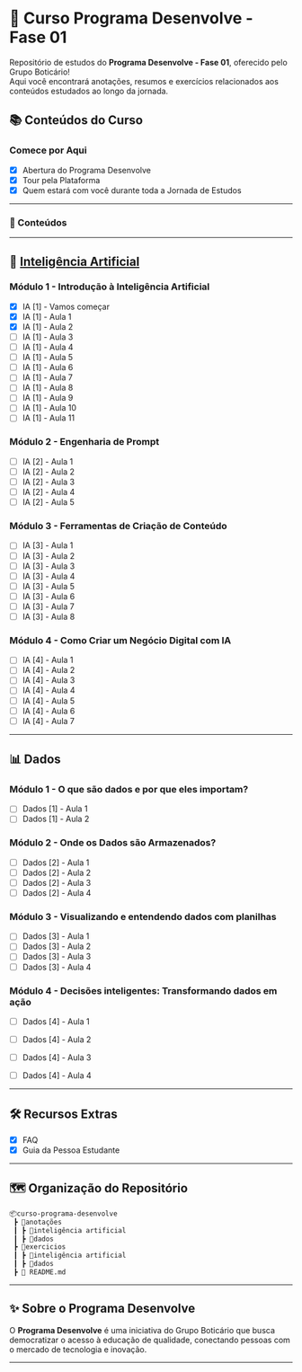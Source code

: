 # 🚀 Curso Programa Desenvolve - Fase 01

Repositório de estudos do **Programa Desenvolve - Fase 01**, oferecido pelo Grupo Boticário!  
Aqui você encontrará anotações, resumos e exercícios relacionados aos conteúdos estudados ao longo da jornada.

## 📚 Conteúdos do Curso

### Comece por Aqui
- [x] Abertura do Programa Desenvolve
- [x] Tour pela Plataforma
- [x] Quem estará com você durante toda a Jornada de Estudos

---

### 📘 Conteúdos

---

## 🤖 [Inteligência Artificial](anotações/inteligencia-artificial/README-IA.md)

### Módulo 1 - Introdução à Inteligência Artificial
- [x] IA [1] - Vamos começar
- [x] IA [1] - Aula 1
- [x] IA [1] - Aula 2
- [ ] IA [1] - Aula 3
- [ ] IA [1] - Aula 4
- [ ] IA [1] - Aula 5
- [ ] IA [1] - Aula 6
- [ ] IA [1] - Aula 7
- [ ] IA [1] - Aula 8
- [ ] IA [1] - Aula 9
- [ ] IA [1] - Aula 10
- [ ] IA [1] - Aula 11

### Módulo 2 - Engenharia de Prompt
- [ ] IA [2] - Aula 1
- [ ] IA [2] - Aula 2
- [ ] IA [2] - Aula 3
- [ ] IA [2] - Aula 4
- [ ] IA [2] - Aula 5

### Módulo 3 - Ferramentas de Criação de Conteúdo
- [ ] IA [3] - Aula 1
- [ ] IA [3] - Aula 2
- [ ] IA [3] - Aula 3
- [ ] IA [3] - Aula 4
- [ ] IA [3] - Aula 5
- [ ] IA [3] - Aula 6
- [ ] IA [3] - Aula 7
- [ ] IA [3] - Aula 8

### Módulo 4 - Como Criar um Negócio Digital com IA
- [ ] IA [4] - Aula 1
- [ ] IA [4] - Aula 2
- [ ] IA [4] - Aula 3
- [ ] IA [4] - Aula 4
- [ ] IA [4] - Aula 5
- [ ] IA [4] - Aula 6
- [ ] IA [4] - Aula 7

---

## 📊 Dados

### Módulo 1 - O que são dados e por que eles importam?
- [ ] Dados [1] - Aula 1
- [ ] Dados [1] - Aula 2

### Módulo 2 - Onde os Dados são Armazenados?
- [ ] Dados [2] - Aula 1
- [ ] Dados [2] - Aula 2
- [ ] Dados [2] - Aula 3
- [ ] Dados [2] - Aula 4

### Módulo 3 - Visualizando e entendendo dados com planilhas
- [ ] Dados [3] - Aula 1
- [ ] Dados [3] - Aula 2
- [ ] Dados [3] - Aula 3
- [ ] Dados [3] - Aula 4

### Módulo 4 - Decisões inteligentes: Transformando dados em ação
- [ ] Dados [4] - Aula 1
- [ ] Dados [4] - Aula 2
- [ ] Dados [4] - Aula 3
- [ ] Dados [4] - Aula 4


---

## 🛠 Recursos Extras
- [x] FAQ
- [x] Guia da Pessoa Estudante

---

## 🗺 Organização do Repositório

```bash
📦curso-programa-desenvolve
 ┣ 📂anotações
 ┃ ┣ 📂inteligência artificial
 ┃ ┣ 📂dados
 ┣ 📂exercicios
 ┃ ┣ 📂inteligência artificial
 ┃ ┣ 📂dados
 ┣ 📜 README.md
```

---

## ✨ Sobre o Programa Desenvolve

O **Programa Desenvolve** é uma iniciativa do Grupo Boticário que busca democratizar o acesso à educação de qualidade, conectando pessoas com o mercado de tecnologia e inovação.

---
